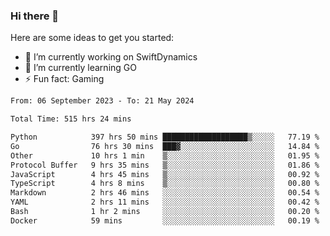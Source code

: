 ### Hi there 👋

Here are some ideas to get you started:

- 🔭 I’m currently working on SwiftDynamics
- 🌱 I’m currently learning GO
-  ⚡ Fun fact: Gaming
  
  <!--
- 👯 I’m looking to collaborate on ...
- 🤔 I’m looking for help with ...
- 💬 Ask me about ...
- 📫 How to reach me: ...
- 😄 Pronouns: ...
-->

<!--START_SECTION:waka-->

```txt
From: 06 September 2023 - To: 21 May 2024

Total Time: 515 hrs 24 mins

Python            397 hrs 50 mins ███████████████████▒░░░░░   77.19 %
Go                76 hrs 30 mins  ███▓░░░░░░░░░░░░░░░░░░░░░   14.84 %
Other             10 hrs 1 min    ▒░░░░░░░░░░░░░░░░░░░░░░░░   01.95 %
Protocol Buffer   9 hrs 35 mins   ▒░░░░░░░░░░░░░░░░░░░░░░░░   01.86 %
JavaScript        4 hrs 45 mins   ▒░░░░░░░░░░░░░░░░░░░░░░░░   00.92 %
TypeScript        4 hrs 8 mins    ▒░░░░░░░░░░░░░░░░░░░░░░░░   00.80 %
Markdown          2 hrs 46 mins   ░░░░░░░░░░░░░░░░░░░░░░░░░   00.54 %
YAML              2 hrs 11 mins   ░░░░░░░░░░░░░░░░░░░░░░░░░   00.42 %
Bash              1 hr 2 mins     ░░░░░░░░░░░░░░░░░░░░░░░░░   00.20 %
Docker            59 mins         ░░░░░░░░░░░░░░░░░░░░░░░░░   00.19 %
```

<!--END_SECTION:waka-->
